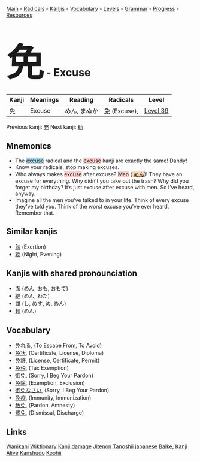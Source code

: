 <style> bigfont {font-size: 100px}</style>
[Main](../README.md) -
[Radicals](../radicals.md) -
[Kanjis](../kanjis.md) -
[Vocabulary](../vocabulary.md) -
[Levels](../levels.md) -
[Grammar](../grammar.md) - 
[Progress](../progress.md) -
[Resources](../resources.md)
# <bigfont> 免</bigfont> - Excuse 

| Kanji | Meanings | Reading | Radicals | Level |
| --- | --- | --- | --- | --- |
| 免 | Excuse | めん, まぬか | [免](../radicals/免.md) (Excuse),  | [Level 39](../levels/wk_level39.md) |

Previous kanji: [充](充.md) Next kanji: [勧](勧.md) 

## Mnemonics
 * The <span style="background-color:#ADD8E6"> excuse</span> radical and the <span style="background-color:#ffcccb"> excuse</span> kanji are exactly the same! Dandy!
* Know your radicals, stop making excuses.
* Who always makes <span style="background-color:#ffcccb"> excuse</span> after excuse? <span style="background-color:#ffcccb"> Men</span> (<span style="background-color:#fed8b1"> [めん](https://jisho.org/search/めん)</span>)! They have an excuse for everything. Why didn’t you take out the trash? Why did you forget my birthday? It’s just excuse after excuse with men. So I’ve heard, anyway.
* Imagine all the men you’ve talked to in your life. Think of every excuse they’ve told you. Think of the worst excuse you’ve ever heard. Remember that.


## Similar kanjis
 * [勉](勉.md) (Exertion)
* [晩](晩.md) (Night, Evening)



## Kanjis with shared pronounciation
 * [面](面.md) (めん, おも, おもて)
* [綿](綿.md) (めん, わた)
* [雌](雌.md) (し, めす, め, めん)
* [麺](麺.md) (めん)



## Vocabulary
 * [免れる](../vocabulary/免.md), (To Escape From, To Avoid)
* [免状](../vocabulary/免.md), (Certificate, License, Diploma)
* [免許](../vocabulary/免.md), (License, Certificate, Permit)
* [免税](../vocabulary/免.md), (Tax Exemption)
* [御免](../vocabulary/免.md), (Sorry, I Beg Your Pardon)
* [免除](../vocabulary/免.md), (Exemption, Exclusion)
* [御免なさい](../vocabulary/免.md), (Sorry, I Beg Your Pardon)
* [免疫](../vocabulary/免.md), (Immunity, Immunization)
* [赦免](../vocabulary/免.md), (Pardon, Amnesty)
* [罷免](../vocabulary/免.md), (Dismissal, Discharge)




## Links 


[Wanikani](https://www.wanikani.com/kanji/免)
[Wiktionary](https://en.wiktionary.org/wiki/免)
[Kanji damage](http://www.kanjidamage.com/kanji/search?utf8=✓&q=免)
[Jitenon](https://jitenon.com/kanji/免)
[Tanoshii japanese](https://www.tanoshiijapanese.com/dictionary/kanji.cfm?k=免)
[Baike](https://baike.baidu.com/item/免),
[Kanji Alive](https://app.kanjialive.com/免)
[Kanshudo](https://www.kanshudo.com/searchmn?q=免)
[Koohii](https://kanji.koohii.com/study/kanji/免)
